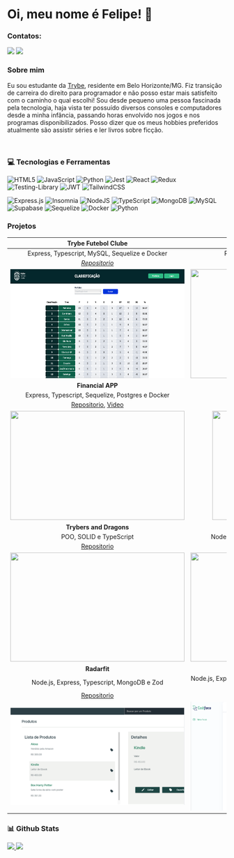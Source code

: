# Oi, meu nome é Felipe! 👋

### Contatos:
<a href = "mailto:contato@felmartins1985@gmail.com"><img src="https://img.shields.io/badge/Gmail-D14836?style=for-the-badge&logo=gmail&logoColor=white" target="_blank"></a>
<a href="https://www.linkedin.com/in/felmartins1985" target="_blank"><img src="https://img.shields.io/badge/-LinkedIn-%230077B5?style=for-the-badge&logo=linkedin&logoColor=white" target="_blank"></a>   


### Sobre mim
Eu sou estudante da [Trybe](https://www.betrybe.com), residente em Belo Horizonte/MG. Fiz transição de carreira do direito para programador e não posso estar mais satisfeito com o caminho o qual escolhi!
Sou desde pequeno uma pessoa fascinada pela tecnologia, haja vista ter possuído diversos consoles e computadores desde a minha infância, passando horas envolvido nos jogos e nos programas disponibilizados.
Posso dizer que os meus hobbies preferidos atualmente são assistir séries e ler livros sobre ficção.

<br />

<!-- Source: https://github.com/lucas-caribe/lucas-caribe/edit/main/README.md /> -->
### 💻 Tecnologias e Ferramentas

![HTML5](https://img.shields.io/badge/html5-%23E34F26.svg?logo=html5&logoColor=white)
![JavaScript](https://img.shields.io/badge/javascript-%23323330.svg?logo=javascript&logoColor=%23F7DF1E)
![Python](https://img.shields.io/badge/python-3670A0?logo=python&logoColor=ffdd54)
![Jest](https://img.shields.io/badge/-jest-%23C21325?logo=jest&logoColor=white)
![React](https://img.shields.io/badge/react-%2320232a.svg?logo=react&logoColor=%2361DAFB)
![Redux](https://img.shields.io/badge/redux-%23593d88.svg?logo=redux&logoColor=white)
![Testing-Library](https://img.shields.io/badge/-TestingLibrary-%23E33332?logo=testing-library&logoColor=white)
![JWT](https://img.shields.io/badge/JWT-black?logo=JSON%20web%20tokens)
![TailwindCSS](https://img.shields.io/badge/tailwindcss-%2338B2AC.svg?logo=tailwind-css&logoColor=white)
<br/>

![Express.js](https://img.shields.io/badge/express.js-%23404d59.svg?logo=express&logoColor=%2361DAFB)
![Insomnia](https://img.shields.io/badge/Insomnia-black?logo=insomnia&logoColor=5849BE)
![NodeJS](https://img.shields.io/badge/node.js-6DA55F?logo=node.js&logoColor=white)
![TypeScript](https://img.shields.io/badge/typescript-%23007ACC.svg?logo=typescript&logoColor=white)
![MongoDB](https://img.shields.io/badge/MongoDB-%234ea94b.svg?logo=mongodb&logoColor=white)
![MySQL](https://img.shields.io/badge/mysql-%2300f.svg?logo=mysql&logoColor=white)
![Supabase](https://img.shields.io/badge/Supabase-3ECF8E?logo=supabase&logoColor=white)
![Sequelize](https://img.shields.io/badge/Sequelize-52B0E7?logo=Sequelize&logoColor=white)
![Docker](https://img.shields.io/badge/docker-%230db7ed.svg?logo=docker&logoColor=white)
![Python](https://img.shields.io/badge/python-3670A0?logo=python&logoColor=ffdd54)
<br />

### Projetos

| Trybe Futebol Clube | Trybe-Wallet | Star Wars|
| :---:         |     :---:      |          :---: |
| Express, Typescript, MySQL, Sequelize e Docker   | React, Redux, BrowserRouter e CSS3     | React, Context API, Hooks e CSS3    |
| _[Repositorio](https://github.com/felmartins1985/Trybe-Futebol-Clube-TFC-)_     |  _[Repositorio](https://github.com/felmartins1985/trybewallet)_, _[Site](https://trybewallet-ob4zveoc9-felmartins1985.vercel.app/)_       | _[Repositorio](https://github.com/felmartins1985/star-wars-planets-search)_, _[Site](https://star-wars-planets-search-ta4q.vercel.app/)_    |
| <img src="https://github.com/felmartins1985/Trybe-Futebol-Clube-TFC-/blob/main/tfc_classificacao.png" width="400" height="250" alt="Trybe Futebol Clube - Demostração"/>|<img src="https://user-images.githubusercontent.com/98165424/208928091-beec01bd-fbcd-4db4-af3d-8d37bbcded78.png" width="400" height="250"> | <img src="https://github.com/felmartins1985/star-wars-planets-search/blob/main/Captura%20de%20tela%20de%202022-10-06%2018-48-15.png" alt="Star Wars Planets Search Gif - Demostração" width="400" height="250">|
| **Financial APP**| **App de Receitas** | **Car Shop** |
| Express, Typescript, Sequelize, Postgres e Docker   | React, Context API, Hooks e CSS3    | Express, Typescript, MongoDB e Zod |
[Repositorio](https://github.com/felmartins1985/NGCash), [Video](https://user-images.githubusercontent.com/98165424/208968498-2c594837-508d-4bf0-933d-50fa8cbeb89d.mp4) | [Repositorio](https://github.com/felmartins1985/app-de-receitas), [Video](https://user-images.githubusercontent.com/98165424/208970189-729287cb-a5c9-432c-88eb-0eac022306d4.mp4)        | [Repositorio](https://github.com/felmartins1985/car-shop)      |
| <img src="https://user-images.githubusercontent.com/98165424/208967380-cb5d43a5-6350-4259-b629-f6610f4a77d2.png" width="400" height="250">   | <img src="https://user-images.githubusercontent.com/98165424/208971062-9163ce18-93fa-4d98-9b5e-eebd94722232.png" width="300" height="250" >    | <img src="https://user-images.githubusercontent.com/98165424/208975689-acbba297-a25c-441b-b61b-4c8cda7925e5.png" width="400" height="250" >     |
| **Trybers and Dragons**| **TrybeSmith** | **Blogs API** |
| POO, SOLID e TypeScript   | Node.js, Express, Typescript, MySQL e Docker     | Node.js, Express, Sequelize com MySQL e Docker    |
| [Repositorio](https://github.com/felmartins1985/trybers-and-dragons)    | [Repositorio](https://github.com/felmartins1985/trybesmith)        | [Repositorio](https://github.com/felmartins1985/blog-api) |
| <img src="https://user-images.githubusercontent.com/98165424/208980984-a4ace587-6051-45f6-a02d-2b4c8a801bde.png" width="400" height="250" >   | <img src="https://user-images.githubusercontent.com/98165424/208984015-1216f5ef-73a5-4634-ab50-edd1172ec9a6.png" width="400" height="250" >       | <img src="https://user-images.githubusercontent.com/98165424/208986387-0fbfb467-efe7-47cc-814a-bac0b6c709c1.png" width="400" height="250" >      |
| **Radarfit**| **CashForce** | **Inventory Report** |
| Node.js, Express, Typescript, MongoDB e Zod   | Node.js, Express, Typescript, MySQL,Docker, React, Context API e TailWind     | Python e POO    |
| [Repositorio](https://github.com/felmartins1985/radarfit)    | [Repositorio](https://github.com/felmartins1985/cashforce)        | [Repositorio](https://github.com/felmartins1985/inventory_report) |
| <img src="https://github.com/felmartins1985/radarfit/blob/main/frontend/src/images/Captura%20de%20tela%20de%202023-01-24%2015-17-08.png"  >   | <img src="https://github.com/felmartins1985/cashforce/blob/main/app/front-end/src/images/demonstracao.png" width="400" height="250" >       | <img src="https://github.com/felmartins1985/inventory_report/blob/main/Captura%20de%20tela%20de%202023-01-24%2016-11-56.png" width="400" height="250" >      |











### 📊 Github Stats

<div>
<a href="https://github.com/felmartins1985">
<img height="180em" src="https://github-readme-stats.vercel.app/api/top-langs/?username=felmartins1985&layout=compact&langs_count=7&theme=dracula"/>
<img height="180em" src="https://github-readme-stats.vercel.app/api?username=felmartins1985&show_icons=true&theme=dracula&include_all_commits=true&count_private=true"/>
</div>

  
  
<!-- ![Snake animation](https://github.com/felmartins1985/felmartins1985/blob/output/github-contribution-grid-snake.svg) -->
